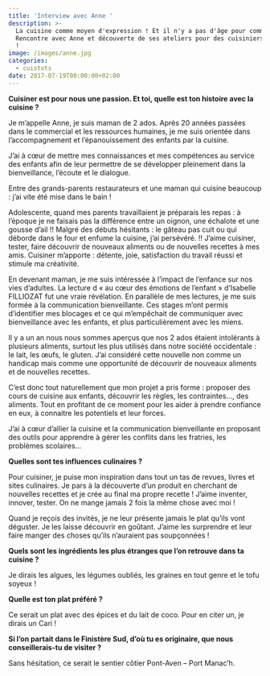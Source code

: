 ```yaml
---
title: 'Interview avec Anne '
description: >-
  La cuisine comme moyen d'expression ! Et il n'y a pas d'âge pour commencer !
  Rencontre avec Anne et découverte de ses ateliers pour des cuisiniers en herbe
  !
image: /images/anne.jpg
categories:
  - cuistots
date: 2017-07-19T00:00:00+02:00
---
```

**Cuisiner est pour nous une passion. Et toi, quelle est ton histoire avec la cuisine ?**

Je m’appelle Anne, je suis maman de 2 ados. Après 20 années passées dans le commercial et les ressources humaines, je me suis orientée dans l’accompagnement et l’épanouissement des enfants par la cuisine.

J’ai à cœur de mettre mes connaissances et mes compétences au service des enfants afin de leur permettre de se développer pleinement dans la bienveillance, l’écoute et le dialogue.

Entre des grands-parents restaurateurs et une maman qui cuisine beaucoup : j’ai vite été mise dans le bain !

Adolescente, quand mes parents travaillaient je préparais les repas : à l’époque je ne faisais pas la différence entre un oignon, une échalote et une gousse d’ail !! Malgré des débuts hésitants : le gâteau pas cuit ou qui déborde dans le four et enfume la cuisine, j’ai persévéré. !! J’aime cuisiner, tester, faire découvrir de nouveaux aliments ou de nouvelles recettes à mes amis. Cuisiner m’apporte : détente, joie, satisfaction du travail réussi et stimule ma créativité.

En devenant maman, je me suis intéressée à l’impact de l’enfance sur nos vies d’adultes. La lecture d « au cœur des émotions de l’enfant » d’Isabelle FILLIOZAT fut une vraie révélation. En parallèle de mes lectures, je me suis formée à la communication bienveillante. Ces stages m’ont permis d’identifier mes blocages et ce qui m’empêchait de communiquer avec bienveillance avec les enfants, et plus particulièrement avec les miens.

Il y a un an nous nous sommes aperçus que nos 2 ados étaient intolérants à plusieurs aliments, surtout les plus utilisés dans notre société occidentale : le lait, les œufs, le gluten. J’ai considéré cette nouvelle non comme un handicap mais comme une opportunité de découvrir de nouveaux aliments et de nouvelles recettes.

C’est donc tout naturellement que mon projet a pris forme : proposer des cours de cuisine aux enfants, découvrir les règles, les contraintes..., des aliments. Tout en profitant de ce moment pour les aider à prendre confiance en eux, à connaitre les potentiels et leur forces.

J’ai à cœur d’allier la cuisine et la communication bienveillante en proposant des outils pour apprendre à gérer les conflits dans les fratries, les problèmes scolaires…



**Quelles sont tes influences culinaires ?**

Pour cuisiner, je puise mon inspiration dans tout un tas de revues, livres et sites culinaires. Je pars à la découverte d’un produit en cherchant de nouvelles recettes et je crée au final ma propre recette ! J’aime inventer, innover, tester. On ne mange jamais 2 fois la même chose avec moi !

Quand je reçois des invités, je ne leur présente jamais le plat qu’ils vont déguster. Je les laisse découvrir en goûtant. J’aime les surprendre et leur faire manger des choses qu’ils n’auraient pas soupçonnées !



**Quels sont les ingrédients les plus étranges que l’on retrouve dans ta cuisine ?**

Je dirais les algues, les légumes oubliés, les graines en tout genre et le tofu soyeux !



**Quelle est ton plat préféré ?**

Ce serait un plat avec des épices et du lait de coco. Pour en citer un, je dirais un Cari !



**Si l’on partait dans le Finistère Sud, d’où tu es originaire, que nous conseillerais-tu de visiter ?**

Sans hésitation, ce serait le sentier côtier Pont-Aven – Port Manac’h.




